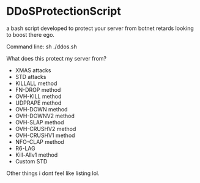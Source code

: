 # DDoSProtectionScript
a bash script developed to protect your server from botnet retards looking to boost there ego. 



Command line: sh ./ddos.sh



What does this protect my server from? 

- XMAS attacks 
- STD attacks 
- KILLALL method
- FN-DROP method
- OVH-KILL method
- UDPRAPE method 
- OVH-DOWN method 
- OVH-DOWNV2 method 
- OVH-SLAP method 
- OVH-CRUSHV2 method 
- OVH-CRUSHV1 method 
- NFO-CLAP method 
- R6-LAG 
- Kill-Allv1 method 
- Custom STD


Other things i dont feel like listing lol.
